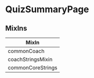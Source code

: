 # QuizSummaryPage

## MixIns

<!-- @vuese:QuizSummaryPage:mixIns:start -->
|MixIn|
|---|
|commonCoach|
|coachStringsMixin|
|commonCoreStrings|

<!-- @vuese:QuizSummaryPage:mixIns:end -->
